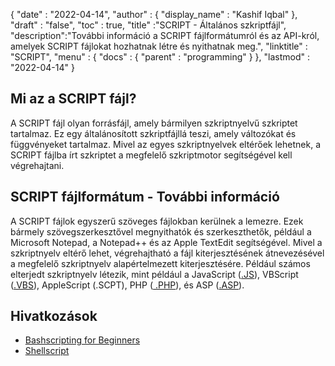 {
  "date" : "2022-04-14",
  "author" : {
    "display_name" : "Kashif Iqbal"
},
  "draft" : "false",
  "toc" : true,
  "title" :"SCRIPT - Általános szkriptfájl",
  "description":"További információ a SCRIPT fájlformátumról és az API-król, amelyek SCRIPT fájlokat hozhatnak létre és nyithatnak meg.",
  "linktitle" : "SCRIPT",
  "menu" : {
    "docs" : {
      "parent" : "programming"
}
},
  "lastmod" : "2022-04-14"
}

## Mi az a SCRIPT fájl?

A SCRIPT fájl olyan forrásfájl, amely bármilyen szkriptnyelvű szkriptet tartalmaz. Ez egy általánosított szkriptfájllá teszi, amely változókat és függvényeket tartalmaz. Mivel az egyes szkriptnyelvek eltérőek lehetnek, a SCRIPT fájlba írt szkriptet a megfelelő szkriptmotor segítségével kell végrehajtani.

## SCRIPT fájlformátum - További információ

A SCRIPT fájlok egyszerű szöveges fájlokban kerülnek a lemezre. Ezek bármely szövegszerkesztővel megnyithatók és szerkeszthetők, például a Microsoft Notepad, a Notepad++ és az Apple TextEdit segítségével. Mivel a szkriptnyelv eltérő lehet, végrehajtható a fájl kiterjesztésének átnevezésével a megfelelő szkriptnyelv alapértelmezett kiterjesztésére. Például számos elterjedt szkriptnyelv létezik, mint például a JavaScript ([.JS](/hu/web/js/)), VBScript ([.VBS](/hu/programming/vbs/)), AppleScript (.SCPT), PHP ([ .PHP](/hu/programming/php/)), és ASP ([.ASP](/hu/web/asp/)).

## Hivatkozások

* [Bashscripting for Beginners](https://help.ubuntu.com/community/Beginners/BashScripting)
* [Shellscript](https://www.shellscript.sh/)

